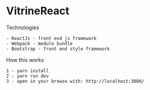 # VitrineReact
 Technologies 
 
    - ReactJs - front end js framework
    - Webpack - module bundle
    - Bootstrap - front end style framework
   
How this works
  
    1 - yarn install
    2 - yarn run dev
    3 - open in your browse with: http://localhost:3000/
  
